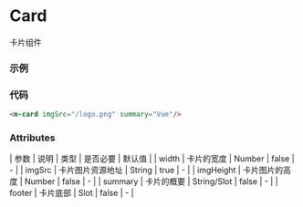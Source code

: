 # Card
卡片组件

### 示例
<m-card imgSrc="/moocUI/logo.png" summary="Vue"/>

### 代码
```html
<m-card imgSrc="/logo.png" summary="Vue"/>
```

### Attributes
| 参数 | 说明 | 类型 | 是否必要 | 默认值 |
| width | 卡片的宽度 | Number | false | - |
| imgSrc | 卡片图片资源地址 | String | true | - |
| imgHeight | 卡片图片的高度 | Number | false | - |
| summary | 卡片的概要 | String/Slot | false | - |
| footer | 卡片底部 | Slot | false | - |

